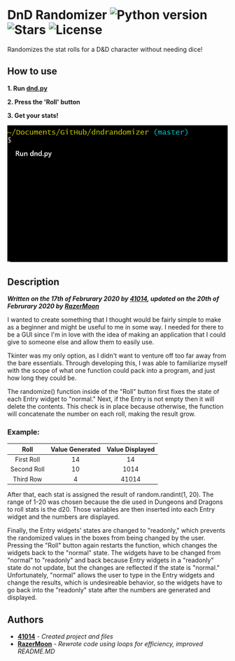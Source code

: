 # DnD Randomizer ![Python version](https://img.shields.io/badge/Python-latest-blue) ![Stars](https://img.shields.io/github/stars/41014/dndrandomizer) ![License](https://img.shields.io/github/license/41014/dndrandomizer)

Randomizes the stat rolls for a D&D character without needing dice!

## How to use

**1. Run [dnd.py](dnd.py)**

**2. Press the 'Roll' button**

**3. Get your stats!**

![Tutorial](media/tutorial.gif)


## Description
***Written on the 17th of Februrary 2020 by [41014](https://github.com/41014), updated on the 20th of Februrary 2020 by [RazerMoon](https://github.com/RazerMoon)***

I wanted to create something that I thought would be fairly simple to make as a beginner and might be useful to me in some way. I needed for there to be a GUI since I'm in love with the idea of making an application that I could give to someone else and allow them to easily use.

Tkinter was my only option, as I didn't want to venture off too far away from the bare essentials. Through developing this, I was able to familiarize myself with the scope of what one function could pack into a program, and just how long they could be.

The randomize() function inside of the "Roll" button first fixes the state of each Entry widget to "normal." Next, if the Entry is not empty then it will delete the contents. This check is in place because otherwise, the function will concatenate the number on each roll, making the result grow.
### Example:

|     Roll    | Value Generated | Value Displayed |
|:-----------:|:---------------:|:---------------:|
|  First Roll |        14       |        14       |
| Second Roll |        10       |       1014      |
|  Third Row  |        4        |      41014      |

After that, each stat is assigned the result of random.randint(1, 20). The range of 1-20 was chosen because the die used in Dungeons and Dragons to roll stats is the d20. Those variables are then inserted into each Entry widget and the numbers are displayed.

Finally, the Entry widgets' states are changed to "readonly," which prevents the randomized values in the boxes from being changed by the user. Pressing the "Roll" button again restarts the function, which changes the widgets back to the "normal" state. The widgets have to be changed from "normal" to "readonly" and back because Entry widgets in a "readonly" state do not update, but the changes are reflected if the state is "normal." Unfortunately, "normal" allows the user to type in the Entry widgets and change the results, which is undesireable behavior, so the widgets have to go back into the "readonly" state after the numbers are generated and displayed.

## Authors

* **[41014](https://github.com/41014)** - *Created project and files*
* **[RazerMoon](https://github.com/RazerMoon)** - *Rewrote code using loops for efficiency, improved README.MD*
